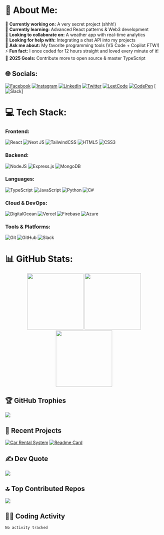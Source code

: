 # 💫 About Me:
🔭 **Currently working on:** A very secret project (shhh!)  
🌱 **Currently learning:** Advanced React patterns & Web3 development  
👯 **Looking to collaborate on:** A weather app with real-time analytics  
🤝 **Looking for help with:** Integrating a chat API into my projects  
💬 **Ask me about:** My favorite programming tools (VS Code + Copilot FTW!)  
⚡ **Fun fact:** I once coded for 12 hours straight and loved every minute of it!  
🎯 **2025 Goals:** Contribute more to open source & master TypeScript  

## 🌐 Socials:
[![Facebook](https://img.shields.io/badge/Facebook-%231877F2.svg?logo=Facebook&logoColor=white)](https://www.facebook.com/gondal063/)
[![Instagram](https://img.shields.io/badge/Instagram-%23E4405F.svg?logo=Instagram&logoColor=white)](https://www.instagram.com/gondal063/)
[![LinkedIn](https://img.shields.io/badge/LinkedIn-%230077B5.svg?logo=linkedin&logoColor=white)](https://www.linkedin.com/in/ahmed-nawaz-gondal-64b79b262/)
[![Twitter](https://img.shields.io/badge/Twitter-%231DA1F2.svg?logo=Twitter&logoColor=white)](https://twitter.com/)
[![LeetCode](https://img.shields.io/badge/LeetCode-%23FFA116.svg?logo=LeetCode&logoColor=white)](https://leetcode.com/)
[![CodePen](https://img.shields.io/badge/CodePen-%23000000.svg?logo=CodePen&logoColor=white)](https://codepen.io/)
[![Slack](https://img.shields.io/badge/Slack-4A154B?style=for-the-badge&logo=slack&logoColor=white)]

# 💻 Tech Stack:
### Frontend:
![React](https://img.shields.io/badge/react-%2320232a.svg?style=for-the-badge&logo=react&logoColor=%2361DAFB)
![Next JS](https://img.shields.io/badge/Next-black?style=for-the-badge&logo=next.js&logoColor=white)
![TailwindCSS](https://img.shields.io/badge/tailwindcss-%2338B2AC.svg?style=for-the-badge&logo=tailwind-css&logoColor=white)
![HTML5](https://img.shields.io/badge/html5-%23E34F26.svg?style=for-the-badge&logo=html5&logoColor=white)
![CSS3](https://img.shields.io/badge/css3-%231572B6.svg?style=for-the-badge&logo=css3&logoColor=white)

### Backend:
![NodeJS](https://img.shields.io/badge/node.js-6DA55F?style=for-the-badge&logo=node.js&logoColor=white)
![Express.js](https://img.shields.io/badge/express.js-%23404d59.svg?style=for-the-badge&logo=express&logoColor=%2361DAFB)
![MongoDB](https://img.shields.io/badge/MongoDB-%234ea94b.svg?style=for-the-badge&logo=mongodb&logoColor=white)

### Languages:
![TypeScript](https://img.shields.io/badge/typescript-%23007ACC.svg?style=for-the-badge&logo=typescript&logoColor=white)
![JavaScript](https://img.shields.io/badge/javascript-%23323330.svg?style=for-the-badge&logo=javascript&logoColor=%23F7DF1E)
![Python](https://img.shields.io/badge/python-3670A0?style=for-the-badge&logo=python&logoColor=ffdd54)
![C#](https://img.shields.io/badge/c%23-%23239120.svg?style=for-the-badge&logo=csharp&logoColor=white)

### Cloud & DevOps:
![DigitalOcean](https://img.shields.io/badge/DigitalOcean-%230167ff.svg?style=for-the-badge&logo=digitalOcean&logoColor=white)
![Vercel](https://img.shields.io/badge/vercel-%23000000.svg?style=for-the-badge&logo=vercel&logoColor=white)
![Firebase](https://img.shields.io/badge/firebase-%23039BE5.svg?style=for-the-badge&logo=firebase)
![Azure](https://img.shields.io/badge/azure-%230072C6.svg?style=for-the-badge&logo=microsoftazure&logoColor=white)

### Tools & Platforms:
![Git](https://img.shields.io/badge/git-%23F05033.svg?style=for-the-badge&logo=git&logoColor=white)
![GitHub](https://img.shields.io/badge/github-%23121011.svg?style=for-the-badge&logo=github&logoColor=white)
![Slack](https://img.shields.io/badge/Slack-4A154B?style=for-the-badge&logo=slack&logoColor=white)

# 📊 GitHub Stats:
<div align="center">
  <img height="180em" src="https://github-readme-stats.vercel.app/api?username=nawaz0721&theme=dark&hide_border=false&include_all_commits=true&count_private=true&show_icons=true"/>
  <img height="180em" src="https://github-readme-streak-stats.herokuapp.com/?user=nawaz0721&theme=dark&hide_border=false"/>
  <img height="180em" src="https://github-readme-stats.vercel.app/api/top-langs/?username=nawaz0721&theme=dark&hide_border=false&include_all_commits=true&count_private=true&layout=compact"/>
</div>

## 🏆 GitHub Trophies
![](https://github-profile-trophy.vercel.app/?username=nawaz0721&theme=radical&no-frame=false&no-bg=false&margin-w=4&row=2&column=4)

## 🎯 Recent Projects
[![Car Rental System](https://github-readme-stats.vercel.app/api/pin/?username=nawaz0721&repo=Car-Rental&theme=dark)](https://github.com/nawaz0721/Car-Rental)
[![Readme Card](https://github-readme-stats.vercel.app/api/pin/?username=nawaz0721&repo=your-repo-name&theme=dark)](https://github.com/nawaz0721/Car-Rental-Backend)

## ✍️ Dev Quote
![](https://quotes-github-readme.vercel.app/api?type=horizontal&theme=radical)

## 🔝 Top Contributed Repos
![](https://github-contributor-stats.vercel.app/api?username=nawaz0721&limit=5&theme=dark&combine_all_yearly_contributions=true)

## 👨‍💻 Coding Activity
<!--START_SECTION:waka-->
```text
No activity tracked
